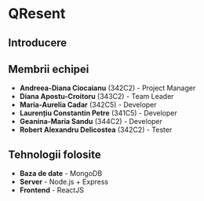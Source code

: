 # QResent

## Introducere

## Membrii echipei

* **Andreea-Diana Ciocaianu** (342C2) - Project Manager
* **Diana Apostu-Croitoru** (343C2) - Team Leader
* **Maria-Aurelia Cadar** (342C5) - Developer
* **Laurențiu Constantin Petre** (341C5) - Developer
* **Geanina-Maria Sandu** (344C2) - Developer
* **Robert Alexandru Delicostea** (342C2) - Tester

## Tehnologii folosite

* **Baza de date** - MongoDB
* **Server** - Node.js + Express
* **Frontend** - ReactJS

